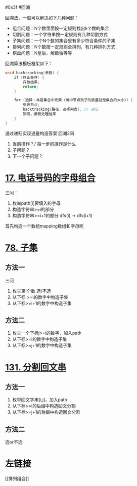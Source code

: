 #0x3f #回溯 

回溯法，一般可以解决如下几种问题：
- 组合问题：N个数里面按一定规则找出k个数的集合
- 切割问题：一个字符串按一定规则有几种切割方式
- 子集问题：一个N个数的集合里有多少符合条件的子集
- 排列问题：N个数按一定规则全排列，有几种排列方式
- 棋盘问题：N皇后，解数独等等

回溯算法模板框架如下：
```c++
void backtracking(参数) {
    if (终止条件) {
        存放结果;
        return;
    }

    for (选择：本层集合中元素（树中节点孩子的数量就是集合的大小）) {
        处理节点;
        backtracking(路径，选择列表); // 递归
        回溯，撤销处理结果
    }
}
```

通过递归实现通量构造答案
回溯3问
1. 当前操作？/  每一步的操作是什么
2. 子问题？
3. 下一个子问题？

# [17. 电话号码的字母组合](https://leetcode.cn/problems/letter-combinations-of-a-phone-number/)
三问：
1. 枚举path[i]要填入的字母
2. 构造字符串>=i的部分
3. 构造字符串>=i+1的部分
dfs(i) -> dfs(i+1)

首先构造一个数组mapping数组和字母呢

# [78. 子集](https://leetcode.cn/problems/subsets/)

## 方法一
三问
1. 枚举第i个数 选/不选
2. 从下标 >=i的数字中构造子集
3. 从下标>=i+1的数字中构造子集

## 方法二
1. 枚举一个下标j>=i的数字，加入path
2. 从下标>=i的数字中构造子集
3. 从下标>=j+1的数字中构造子集
# [131. 分割回文串](https://leetcode.cn/problems/palindrome-partitioning/)
## 方法一
1. 枚举回文字串[i,j]，加入path
2. 从下标>=i的后缀中构造回文分割
3. 从下标>=j+1的后缀中构造回文分割

## 方法二
选or不选
# 左链接
[[排列组合]]